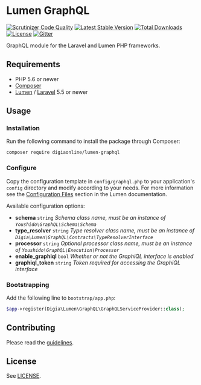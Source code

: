 # Lumen GraphQL

[![Scrutinizer Code Quality](https://scrutinizer-ci.com/g/digiaonline/lumen-graphql/badges/quality-score.png?b=master)](https://scrutinizer-ci.com/g/digiaonline/lumen-graphql/?branch=master)
[![Latest Stable Version](https://poser.pugx.org/digiaonline/lumen-graphql/v/stable)](https://packagist.org/packages/digiaonline/lumen-graphql)
[![Total Downloads](https://poser.pugx.org/digiaonline/lumen-graphql/downloads)](https://packagist.org/packages/digiaonline/lumen-graphql)
[![License](https://img.shields.io/badge/license-MIT-blue.svg)](https://raw.githubusercontent.com/digiaonline/lumen-graphql/master/LICENSE)
[![Gitter](https://img.shields.io/gitter/room/norsoftware/open-source.svg?maxAge=2592000)](https://gitter.im/nordsoftware/open-source)

GraphQL module for the Laravel and Lumen PHP frameworks.

## Requirements

- PHP 5.6 or newer
- [Composer](http://getcomposer.org)
- [Lumen](https://lumen.laravel.com/) / [Laravel](https://laravel.com) 5.5 or newer

## Usage

### Installation

Run the following command to install the package through Composer:

```sh
composer require digiaonline/lumen-graphql
```

### Configure

Copy the configuration template in `config/graphql.php` to your application's `config` directory and modify according to your needs.
For more information see the [Configuration Files](http://lumen.laravel.com/docs/configuration#configuration-files) section in the Lumen documentation.

Available configuration options:

- **schema** `string` *Schema class name, must be an instance of `Youshido\GraphQL\Schema\Schema`*
- **type_resolver** `string` *Type resolver class name, must be an instance of `Digia\Lumen\GraphQL\Contracts\TypeResolverInterface`*
- **processor** `string` *Optional processor class name, must be an instance of `Youshido\GraphQL\Execution\Processor`*
- **enable_graphiql** `bool` *Whether or not the GraphiQL interface is enabled*
- **graphiql_token** `string` *Token required for accessing the GraphiQL interface*

### Bootstrapping

Add the following line to ```bootstrap/app.php```:

```php
$app->register(Digia\Lumen\GraphQL\GraphQLServiceProvider::class);
```

## Contributing

Please read the [guidelines](.github/CONTRIBUTING.md).

## License

See [LICENSE](LICENSE).
